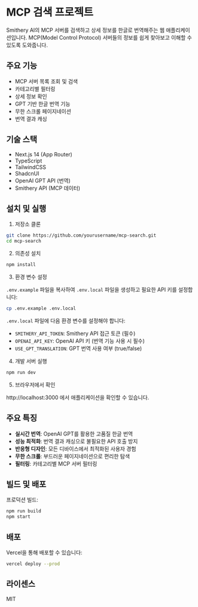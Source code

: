 # MCP 검색 프로젝트

Smithery AI의 MCP 서버를 검색하고 상세 정보를 한글로 번역해주는 웹 애플리케이션입니다. 
MCP(Model Control Protocol) 서버들의 정보를 쉽게 찾아보고 이해할 수 있도록 도와줍니다.

## 주요 기능

- MCP 서버 목록 조회 및 검색
- 카테고리별 필터링
- 상세 정보 확인
- GPT 기반 한글 번역 기능
- 무한 스크롤 페이지네이션
- 번역 결과 캐싱

## 기술 스택

- Next.js 14 (App Router)
- TypeScript
- TailwindCSS
- ShadcnUI
- OpenAI GPT API (번역)
- Smithery API (MCP 데이터)

## 설치 및 실행

1. 저장소 클론

```bash
git clone https://github.com/yourusername/mcp-search.git
cd mcp-search
```

2. 의존성 설치

```bash
npm install
```

3. 환경 변수 설정

`.env.example` 파일을 복사하여 `.env.local` 파일을 생성하고 필요한 API 키를 설정합니다:

```bash
cp .env.example .env.local
```

`.env.local` 파일에 다음 환경 변수를 설정해야 합니다:

- `SMITHERY_API_TOKEN`: Smithery API 접근 토큰 (필수)
- `OPENAI_API_KEY`: OpenAI API 키 (번역 기능 사용 시 필수)
- `USE_GPT_TRANSLATION`: GPT 번역 사용 여부 (true/false)

4. 개발 서버 실행

```bash
npm run dev
```

5. 브라우저에서 확인

http://localhost:3000 에서 애플리케이션을 확인할 수 있습니다.

## 주요 특징

- **실시간 번역**: OpenAI GPT를 활용한 고품질 한글 번역
- **성능 최적화**: 번역 결과 캐싱으로 불필요한 API 호출 방지
- **반응형 디자인**: 모든 디바이스에서 최적화된 사용자 경험
- **무한 스크롤**: 부드러운 페이지네이션으로 편리한 탐색
- **필터링**: 카테고리별 MCP 서버 필터링

## 빌드 및 배포

프로덕션 빌드:

```bash
npm run build
npm start
```

## 배포

Vercel을 통해 배포할 수 있습니다:

```bash
vercel deploy --prod
```

## 라이센스

MIT
